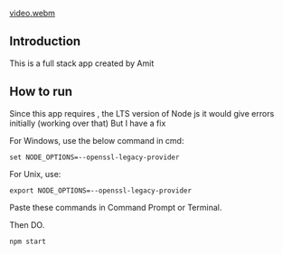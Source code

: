[video.webm](https://user-images.githubusercontent.com/74503582/218322148-9efb02bc-1632-4004-a007-f08dd25c0706.webm)

## Introduction
This is a full stack app created by Amit

## How to run
Since this app requires , the LTS version of Node js it would give errors initially
(working over that)
But I have a fix

For Windows, use the below command in cmd:
```
set NODE_OPTIONS=--openssl-legacy-provider
```
For Unix, use:
```
export NODE_OPTIONS=--openssl-legacy-provider
```

Paste these commands in Command Prompt or Terminal.

Then DO.

```
npm start
```

